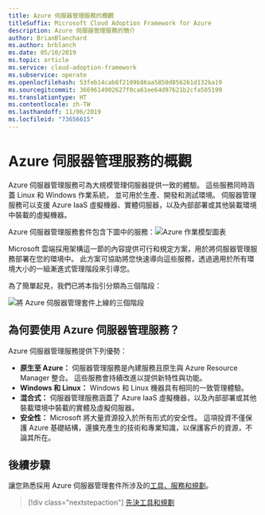 ```yaml
---
title: Azure 伺服器管理服務的概觀
titleSuffix: Microsoft Cloud Adoption Framework for Azure
description: Azure 伺服器管理服務的簡介
author: BrianBlanchard
ms.author: brblanch
ms.date: 05/10/2019
ms.topic: article
ms.service: cloud-adoption-framework
ms.subservice: operate
ms.openlocfilehash: 53feb14cab8f2109b86aa5850d856261d132ba19
ms.sourcegitcommit: 3669614902627f0ca61ee64d97621b2cfa585199
ms.translationtype: HT
ms.contentlocale: zh-TW
ms.lasthandoff: 11/06/2019
ms.locfileid: "73656615"
---
```

# <a name="overview-of-azure-server-management-services"></a>Azure 伺服器管理服務的概觀

Azure 伺服器管理服務可為大規模管理伺服器提供一致的體驗。 這些服務同時涵蓋 Linux 和 Windows 作業系統， 並可用於生產、開發和測試環境。 伺服器管理服務可以支援 Azure IaaS 虛擬機器、實體伺服器，以及內部部署或其他裝載環境中裝載的虛擬機器。

Azure 伺服器管理服務套件包含下圖中的服務：![Azure 作業模型圖表](./media/operations-diagram.png)

Microsoft 雲端採用架構這一節的內容提供可行和規定方案，用於將伺服器管理服務部署在您的環境中。 此方案可協助將您快速導向這些服務，透過適用於所有環境大小的一組漸進式管理階段來引導您。

為了簡單起見，我們已將本指引分類為三個階段：

![將 Azure 伺服器管理套件上線的三個階段](./media/operations-stages.png)

<!-- markdownlint-disable MD026 -->

## <a name="why-use-azure-server-management-services"></a>為何要使用 Azure 伺服器管理服務？

Azure 伺服器管理服務提供下列優勢：

- **原生至 Azure：** 伺服器管理服務是內建服務且原生與 Azure Resource Manager 整合。 這些服務會持續改進以提供新特性與功能。
- **Windows 和 Linux：** Windows 和 Linux 機器具有相同的一致管理體驗。
- **混合式：** 伺服器管理服務涵蓋了 Azure IaaS 虛擬機器，以及內部部署或其他裝載環境中裝載的實體及虛擬伺服器。
- **安全性：** Microsoft 將大量資源投入於所有形式的安全性。 這項投資不僅保護 Azure 基礎結構，還擴充產生的技術和專業知識，以保護客戶的資源，不論其所在。

## <a name="next-steps"></a>後續步驟

讓您熟悉採用 Azure 伺服器管理套件所涉及的[工具、服務和規劃](./prerequisites.md)。

> [!div class="nextstepaction"]
> [先決工具和規劃](./prerequisites.md)
